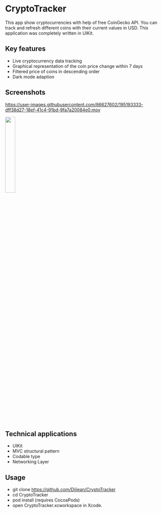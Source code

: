 # CryptoTracker
This app show cryptocurrencies with help of free CoinGecko API. You can track and refresh different coins with their current values in USD.
This application was completely written in UIKit.
## Key features
- Live cryptocurrency data tracking
- Graphical representation of the coin price change within 7 days
- Filtered price of coins in descending order
- Dark mode adaption
## Screenshots

https://user-images.githubusercontent.com/86627602/195193333-dff38d27-18ef-41c4-91bd-9fa7a20084e0.mov


<img src="https://user-images.githubusercontent.com/86627602/195185359-254eefd8-3888-408b-a2bf-06c5d8a60197.png" width=25% height=25%>



## Technical applications
- UIKit
- MVС structural pattern
- Codable type
- Networking Layer
## Usage
- git clone https://github.com/Diiiean/CryptoTracker
- cd CryptoTracker
- pod install (requires CocoaPods)
- open CryptoTracker.xcworkspace in Xcode.
